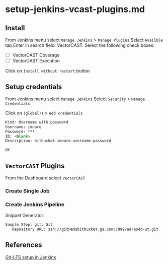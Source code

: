 # setup-jenkins-vcast-plugins.md

## Install

From Jenkins menu select `Manage Jenkins` > `Manage Plugins`
Select `Availble` tab
Enter in search field: VectorCAST.
Select the following check boxes:

* [ ] VectorCAST Coverage
* [ ] VectorCAST Execution

Click on `Install without restart` button

## Setup credentials

From Jenkins menu select `Manage Jenkins`
Select `Security` > `Manage Credentials`

Click on `(global))` > `Add credentials`

```html
Kind: Username with password
Username: imnare
Password: ***
ID: <blank>
Description: bitbucket-imnare-username-password

OK
```

## `VectorCAST` Plugins

From the Dashboard select `VectorCAST`

### Create Single Job

### Create Jenkins Pipeline

Snippet Generator:

```sh
Sample Step: git: Git
   Repository URL: ssh://git@emsbitbucket.ga.com:7999/ad/asdd-ut.git
```

## References

[Git-LFS setup in Jenkins](https://medium.com/@priya_talreja/git-lfs-setup-in-jenkins-ee80879007e3)